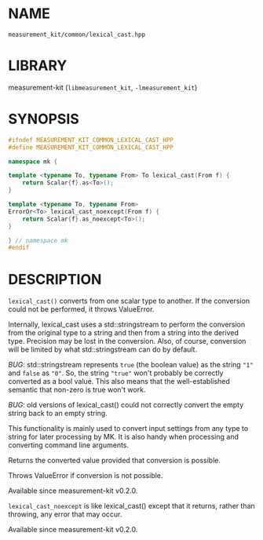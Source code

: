 # NAME

`measurement_kit/common/lexical_cast.hpp`

# LIBRARY

measurement-kit (`libmeasurement_kit`, `-lmeasurement_kit`)

# SYNOPSIS

```C++
#ifndef MEASUREMENT_KIT_COMMON_LEXICAL_CAST_HPP
#define MEASUREMENT_KIT_COMMON_LEXICAL_CAST_HPP

namespace mk {

template <typename To, typename From> To lexical_cast(From f) {
    return Scalar{f}.as<To>();
}

template <typename To, typename From>
ErrorOr<To> lexical_cast_noexcept(From f) {
    return Scalar{f}.as_noexcept<To>();
}

} // namespace mk
#endif
```

# DESCRIPTION

`lexical_cast()` converts from one scalar type to another. If the conversion could not be performed, it throws ValueError. 

Internally, lexical_cast uses a std::stringstream to perform the conversion from the original type to a string and then from a string into the derived type. Precision may be lost in the conversion. Also, of course, conversion will be limited by what std::stringstream can do by default. 

_BUG_: std::stringstream represents `true` (the boolean value) as the string `"1"` and `false` as `"0"`. So, the string `"true"` won't probably be correctly converted as a bool value. This also means that the well-established semantic that non-zero is true won't work. 

_BUG_: old versions of lexical_cast() could not correctly convert the empty string back to an empty string. 

This functionality is mainly used to convert input settings from any type to string for later processing by MK. It is also handy when processing and converting command line arguments. 

Returns the converted value provided that conversion is possible. 

Throws ValueError if conversion is not possible. 

Available since measurement-kit v0.2.0.

`lexical_cast_noexcept` is like lexical_cast() except that it returns, rather than throwing, any error that may occur. 

Available since measurement-kit v0.2.0.

